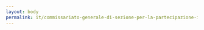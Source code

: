 ```yaml
---
layout: body
permalink: it/commissariato-generale-di-sezione-per-la-partecipazione-italiana-a-expo-2025-osaka/
---
```


